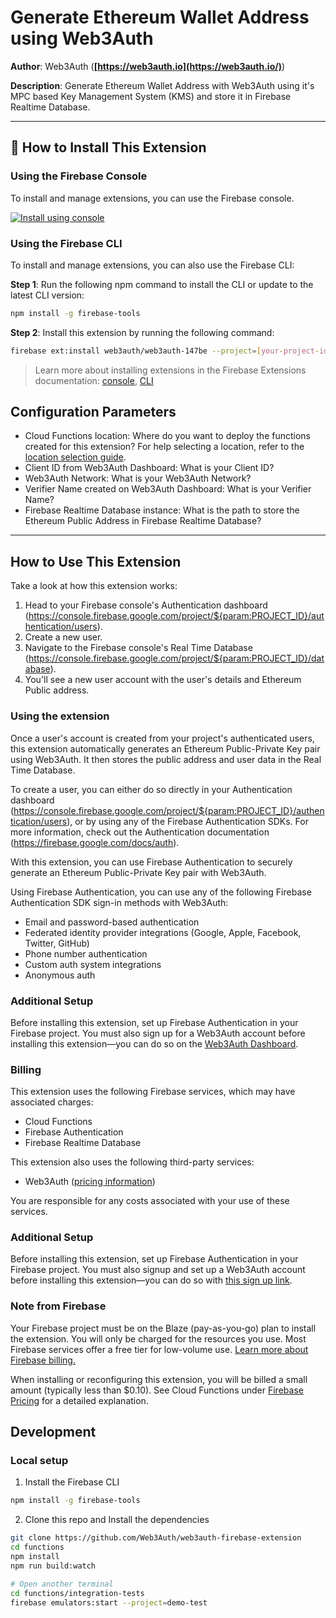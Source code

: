 # Generate Ethereum Wallet Address using Web3Auth

**Author**: Web3Auth (**[https://web3auth.io](https://web3auth.io/)**)

**Description**: Generate Ethereum Wallet Address with Web3Auth using it's MPC based Key Management System (KMS) and store it in Firebase Realtime Database.

---

## 🧩 How to Install This Extension

### Using the Firebase Console

To install and manage extensions, you can use the Firebase console.

[![Install using console](https://www.gstatic.com/mobilesdk/210513_mobilesdk/install-extension.png "Install using console")][install-link]

[install-link]: https://console.firebase.google.com/project/_/extensions/install?ref=web3auth/web3auth-147be@1.0.0

### Using the Firebase CLI

To install and manage extensions, you can also use the Firebase CLI:

**Step 1**: Run the following npm command to install the CLI or update to the latest CLI version:

```bash
npm install -g firebase-tools
```

**Step 2**: Install this extension by running the following command:

```bash
firebase ext:install web3auth/web3auth-147be --project=[your-project-id]
```

> Learn more about installing extensions in the Firebase Extensions documentation:
> [console](https://firebase.google.com/docs/extensions/install-extensions?platform=console),
> [CLI](https://firebase.google.com/docs/extensions/install-extensions?platform=cli)

## Configuration Parameters

- Cloud Functions location: Where do you want to deploy the functions created for this extension? For help selecting a location, refer to the [location selection guide](https://firebase.google.com/docs/functions/locations).
- Client ID from Web3Auth Dashboard: What is your Client ID?
- Web3Auth Network: What is your Web3Auth Network?
- Verifier Name created on Web3Auth Dashboard: What is your Verifier Name?
- Firebase Realtime Database instance: What is the path to store the Ethereum Public Address in Firebase Realtime Database?

---

## How to Use This Extension

Take a look at how this extension works:

1. Head to your Firebase console's Authentication dashboard (https://console.firebase.google.com/project/${param:PROJECT_ID}/authentication/users).
2. Create a new user.
3. Navigate to the Firebase console's Real Time Database (https://console.firebase.google.com/project/${param:PROJECT_ID}/database).
4. You'll see a new user account with the user's details and Ethereum Public address.

### Using the extension

Once a user's account is created from your project's authenticated users, this extension automatically generates an Ethereum Public-Private Key pair using Web3Auth. It then stores the public address and user data in the Real Time Database.

To create a user, you can either do so directly in your Authentication dashboard (https://console.firebase.google.com/project/${param:PROJECT_ID}/authentication/users), or by using any of the Firebase Authentication SDKs. For more information, check out the Authentication documentation (https://firebase.google.com/docs/auth).

With this extension, you can use Firebase Authentication to securely generate an Ethereum Public-Private Key pair with Web3Auth.

Using Firebase Authentication, you can use any of the following Firebase Authentication SDK sign-in methods with Web3Auth:

- Email and password-based authentication
- Federated identity provider integrations (Google, Apple, Facebook, Twitter, GitHub)
- Phone number authentication
- Custom auth system integrations
- Anonymous auth

### Additional Setup

Before installing this extension, set up Firebase Authentication in your Firebase project.
You must also sign up for a Web3Auth account before installing this extension—you can do so on the [Web3Auth Dashboard](https://dashboard.web3auth.io).

### Billing

This extension uses the following Firebase services, which may have associated charges:

- Cloud Functions
- Firebase Authentication
- Firebase Realtime Database

This extension also uses the following third-party services:

- Web3Auth ([pricing information](https://web3auth.io/pricing))

You are responsible for any costs associated with your use of these services.

### Additional Setup

Before installing this extension, set up Firebase Authentication in your Firebase project.
You must also signup and set up a Web3Auth account before installing this extension—you can do so with [this sign up link](https://dashboard.web3auth.io).

### Note from Firebase

Your Firebase project must be on the Blaze (pay-as-you-go) plan to install the extension. You will only be charged for the resources you use. Most Firebase services offer a free tier for low-volume use. [Learn more about Firebase billing.](https://firebase.google.com/pricing)

When installing or reconfiguring this extension, you will be billed a small amount (typically less than $0.10). See Cloud Functions under [Firebase Pricing](https://firebase.google.com/pricing) for a detailed explanation.

## Development

### Local setup

1. Install the Firebase CLI

```bash
npm install -g firebase-tools
```

2. Clone this repo and Install the dependencies

```bash
git clone https://github.com/Web3Auth/web3auth-firebase-extension
cd functions
npm install
npm run build:watch

# Open another terminal
cd functions/integration-tests
firebase emulators:start --project=demo-test
```
